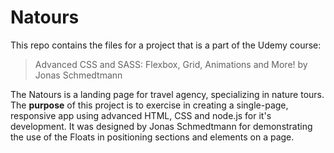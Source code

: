 # Natours
This repo contains the files for a project that is a part of the Udemy course:

> Advanced CSS and SASS: Flexbox, Grid, Animations and More! by Jonas Schmedtmann

The Natours is a landing page for travel agency, specializing in nature tours. The **purpose** of this project is to exercise in creating a single-page, responsive app using advanced HTML, CSS and node.js for it's development. It was designed by Jonas Schmedtmann for demonstrating the use of the Floats in positioning sections and elements on a page.
